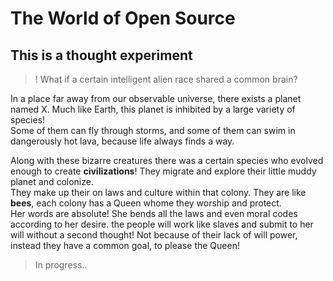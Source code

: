 # The World of Open Source

## This is a thought experiment

>! What if a certain intelligent alien race shared a common brain?

In a place far away from our observable universe, there exists a planet named X. Much like Earth, this planet is inhibited by a large variety of species!  
Some of them can fly through storms, and some of them can swim in dangerously hot lava, because life always finds a way.

Along with these bizarre creatures there was a certain species who evolved enough to create **civilizations**!
They migrate and explore their little muddy planet and colonize.  
They make up their on laws and culture within that colony. They are like **bees**, each colony has a Queen whome they worship and protect.  
Her words are absolute! She bends all the laws and even moral codes according to her desire. the people will work like slaves and submit to her will without a second thought! Not because of their lack of will power, instead they have a common goal, to please the Queen!

> In progress..
